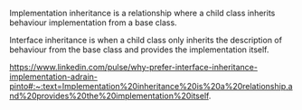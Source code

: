 
Implementation inheritance is a relationship where a child class inherits behaviour implementation from a base class.

Interface inheritance is when a child class only inherits the description of behaviour from the base class and provides the implementation itself.

https://www.linkedin.com/pulse/why-prefer-interface-inheritance-implementation-adrain-pinto#:~:text=Implementation%20inheritance%20is%20a%20relationship,and%20provides%20the%20implementation%20itself.